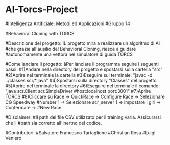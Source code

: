 # AI-Torcs-Project
#Intelligenza Artificiale: Metodi ed Applicazioni
#Gruppo 14


#Behavioral Cloning with TORCS 

#Descrizione del progetto: IL progetto mira a realizzare un algoritmo di AI #che grazie all'ausilio del Behavioral Cloning, riesce a guidare #autonomamente una vettora nel simulatore di guida TORCS

#Come lanciare il progetto: 
àPer lanciare il programma seguire i seguenti passi.
#1)Andare nella directory del progetto e spostarsi sulla cartella "src"
#2)Aprire nel terminale la cartella
#3)Eseguire sul terminale: "javac -d ../classes scr/*.java"
#4)Spostarsi sulla directory "Classes" del progetto
#5)Aprire nel terminale la directory
#6)Eseguire nel terminale il comando: "java scr.Client scr.SimpleDriver #host:localhost port:3001"
#7)Aprire TORCS
#8)Cliccare su Race -> QuickRace -> Configure Race -> Selezionare CG Speedway #Number 1 -> Selezionare scr_server 1 -> impostare i giri -> Confermare -> #New Race

#Disclaimer:
#Il path del file CSV utilizzato per il training varia. Assicurarsi che il #path sia corretto all'inertno del codice.

#Contributori:
#Salvatore Francesco Tartaglione
#Christian Rosa
#Luigi Veniero
